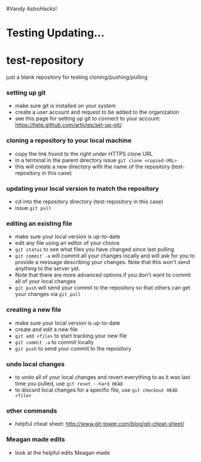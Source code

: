 
#Vandy AstroHacks!


# Testing Updating...


# test-repository
just a blank repository for testing cloning/pushing/pulling

### setting up git
* make sure git is installed on your system
* create a user account and request to be added to the organization
* see this page for setting up git to connect to your account: https://help.github.com/articles/set-up-git/

### cloning a repository to your local machine
* copy the link found to the right under HTTPS clone URL
* in a terminal in the parent directory issue `git clone <copied-URL>`
* this will create a new directory with the name of the repository (test-repository in this case)

### updating your local version to match the repository
* cd into the repository directory (test-repository in this case)
* issue `git pull`

### editing an existing file
* make sure your local version is up-to-date
* edit any file using an editor of your choice
* `git status` to see what files you have changed since last pulling
* `git commit -a` will commit all your changes locally and will ask for you to provide a message describing your changes.  Note that this won't send anything to the server yet.
* Note that there are more advanced options if you don't want to commit all of your local changes
* `git push` will send your commit to the repository so that others can get your changes via `git pull`

### creating a new file
* make sure your local version is up-to-date
* create and edit a new file
* `git add <file>` to start tracking your new file
* `git commit -a` to commit locally
* `git push` to send your commit to the repository

### undo local changes
* to undo all of your local changes and revert everything to as it was last time you pulled, use `git reset --hard HEAD`
* to discard local changes for a specific file, use `git checkout HEAD <file>`

### other commands
* helpful cheat sheet: http://www.git-tower.com/blog/git-cheat-sheet/

### Meagan made edits
* look at the helpful edits Meagan made
